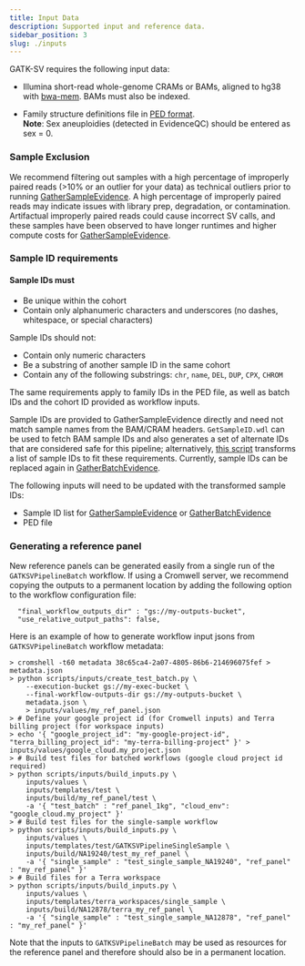 ```yaml
---
title: Input Data
description: Supported input and reference data.
sidebar_position: 3
slug: ./inputs
---
```


GATK-SV requires the following input data:

- Illumina short-read whole-genome CRAMs or BAMs, aligned to hg38 with [bwa-mem](https://github.com/lh3/bwa). 
  BAMs must also be indexed.

- Family structure definitions file in 
  [PED format](https://gatk.broadinstitute.org/hc/en-us/articles/360035531972-PED-Pedigree-format).  
  **Note**: Sex aneuploidies (detected in EvidenceQC) should be entered as sex = 0.

### Sample Exclusion
We recommend filtering out samples with a high percentage 
of improperly paired reads (>10% or an outlier for your data) 
as technical outliers prior to running [GatherSampleEvidence](/docs/modules/gse). 
A high percentage of improperly paired reads may indicate issues 
with library prep, degradation, or contamination. Artifactual 
improperly paired reads could cause incorrect SV calls, and 
these samples have been observed to have longer runtimes and 
higher compute costs for [GatherSampleEvidence](/docs/modules/gse).


### Sample ID requirements
#### Sample IDs must

- Be unique within the cohort
- Contain only alphanumeric characters and underscores (no dashes, whitespace, or special characters)

Sample IDs should not:

- Contain only numeric characters
- Be a substring of another sample ID in the same cohort
- Contain any of the following substrings: `chr`, `name`, `DEL`, `DUP`, `CPX`, `CHROM`

The same requirements apply to family IDs in the PED file, 
as well as batch IDs and the cohort ID provided as workflow inputs.

Sample IDs are provided to GatherSampleEvidence directly and 
need not match sample names from the BAM/CRAM headers. 
`GetSampleID.wdl` can be used to fetch BAM sample IDs and 
also generates a set of alternate IDs that are considered 
safe for this pipeline; alternatively, [this script](https://github.com/talkowski-lab/gnomad_sv_v3/blob/master/sample_id/convert_sample_ids.py)
transforms a list of sample IDs to fit these requirements. 
Currently, sample IDs can be replaced again in [GatherBatchEvidence](/docs/modules/gbe).

The following inputs will need to be updated with the transformed sample IDs:

- Sample ID list for [GatherSampleEvidence](/docs/modules/gse) or [GatherBatchEvidence](/docs/modules/gbe)
- PED file


### Generating a reference panel
New reference panels can be generated easily from a single run of the `GATKSVPipelineBatch` workflow. If using a Cromwell server, we recommend copying the outputs to a permanent location by adding the following option to the workflow configuration file:
```
  "final_workflow_outputs_dir" : "gs://my-outputs-bucket",
  "use_relative_output_paths": false,
```
Here is an example of how to generate workflow input jsons from `GATKSVPipelineBatch` workflow metadata:
```
> cromshell -t60 metadata 38c65ca4-2a07-4805-86b6-214696075fef > metadata.json
> python scripts/inputs/create_test_batch.py \
    --execution-bucket gs://my-exec-bucket \
    --final-workflow-outputs-dir gs://my-outputs-bucket \
    metadata.json \
    > inputs/values/my_ref_panel.json
> # Define your google project id (for Cromwell inputs) and Terra billing project (for workspace inputs)
> echo '{ "google_project_id": "my-google-project-id", "terra_billing_project_id": "my-terra-billing-project" }' > inputs/values/google_cloud.my_project.json
> # Build test files for batched workflows (google cloud project id required)
> python scripts/inputs/build_inputs.py \
    inputs/values \
    inputs/templates/test \
    inputs/build/my_ref_panel/test \
    -a '{ "test_batch" : "ref_panel_1kg", "cloud_env": "google_cloud.my_project" }'
> # Build test files for the single-sample workflow
> python scripts/inputs/build_inputs.py \
    inputs/values \
    inputs/templates/test/GATKSVPipelineSingleSample \
    inputs/build/NA19240/test_my_ref_panel \
    -a '{ "single_sample" : "test_single_sample_NA19240", "ref_panel" : "my_ref_panel" }'
> # Build files for a Terra workspace
> python scripts/inputs/build_inputs.py \
    inputs/values \
    inputs/templates/terra_workspaces/single_sample \
    inputs/build/NA12878/terra_my_ref_panel \
    -a '{ "single_sample" : "test_single_sample_NA12878", "ref_panel" : "my_ref_panel" }'
```
Note that the inputs to `GATKSVPipelineBatch` may be used as resources for the reference panel and therefore should also be in a permanent location.
